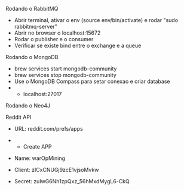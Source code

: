 Rodando o RabbitMQ
- Abrir terminal, ativar o env (source env/bin/activate) e rodar "sudo rabbitmq-server"
- Abrir no browser o localhost:15672
- Rodar o publisher e o consumer
- Verificar se existe bind entre o exchange e a queue

Rodando o MongoDB
- brew services start mongodb-community
- brew services stop mongodb-community
- Use o MongoDB Compass para setar conexao e criar database
- - localhost:27017

Rodando o Neo4J

Reddit API
- URL: reddit.com/prefs/apps
- - Create APP

- Name: warOpMining
- Client: zICxCNUGj9zcE1vjsoMvkw
- Secret: zuIwG6Nh1zpQxz_56hMxdMygL6-CkQ